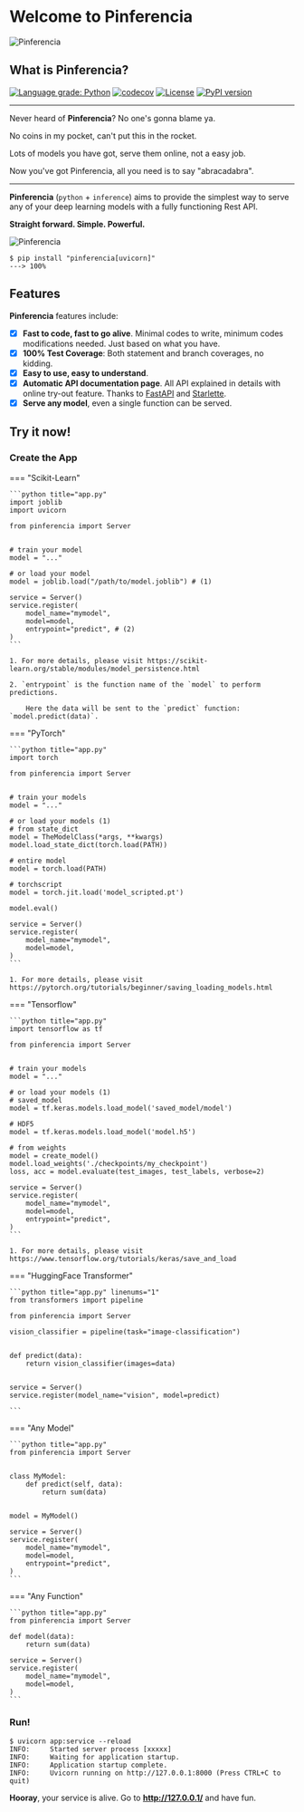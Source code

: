 # Welcome to Pinferencia

![Pinferencia](/assets/images/logo_header.png)

## What is Pinferencia?

[![Language grade: Python](https://img.shields.io/lgtm/grade/python/g/underneathall/pinferencia.svg?logo=lgtm&logoWidth=18)](https://lgtm.com/projects/g/underneathall/pinferencia/context:python)
[![codecov](https://codecov.io/gh/underneathall/pinferencia/branch/main/graph/badge.svg?token=M7J77E4IWC)](https://codecov.io/gh/underneathall/pinferencia)
[![License](https://img.shields.io/badge/License-Apache_2.0-blue.svg)](https://opensource.org/licenses/Apache-2.0)
[![PyPI version](https://badge.fury.io/py/pinferencia.svg)](https://badge.fury.io/py/pinferencia)

---

Never heard of **Pinferencia**? No one's gonna blame ya.

No coins in my pocket, can't put this in the rocket.

Lots of models you have got, serve them online, not a easy job.

Now you've got Pinferencia, all you need is to say "abracadabra".

---

**Pinferencia** (`python` + `inference`) aims to provide the simplest way to serve any of your deep learning models with a fully functioning Rest API.

**Straight forward. Simple. Powerful.**

![Pinferencia](/assets/images/examples/huggingface-vision.png)

<div class="termy">

```console
$ pip install "pinferencia[uvicorn]"
---> 100%
```

</div>

## Features

**Pinferencia** features include:

- [x] **Fast to code, fast to go alive**. Minimal codes to write, minimum codes modifications needed. Just based on what you have.
- [x] **100% Test Coverage**: Both statement and branch coverages, no kidding.
- [x] **Easy to use, easy to understand**.
- [x] **Automatic API documentation page**. All API explained in details with online try-out feature. Thanks to [FastAPI](https://fastapi.tiangolo.com) and [Starlette](https://www.starlette.io).
- [x] **Serve any model**, even a single function can be served.

## Try it now!

### Create the App

=== "Scikit-Learn"

    ```python title="app.py"
    import joblib
    import uvicorn

    from pinferencia import Server


    # train your model
    model = "..."

    # or load your model
    model = joblib.load("/path/to/model.joblib") # (1)

    service = Server()
    service.register(
        model_name="mymodel",
        model=model,
        entrypoint="predict", # (2)
    )
    ```

    1. For more details, please visit https://scikit-learn.org/stable/modules/model_persistence.html

    2. `entrypoint` is the function name of the `model` to perform predictions.

        Here the data will be sent to the `predict` function: `model.predict(data)`.

=== "PyTorch"

    ```python title="app.py"
    import torch

    from pinferencia import Server


    # train your models
    model = "..."

    # or load your models (1)
    # from state_dict
    model = TheModelClass(*args, **kwargs)
    model.load_state_dict(torch.load(PATH))

    # entire model
    model = torch.load(PATH)

    # torchscript
    model = torch.jit.load('model_scripted.pt')

    model.eval()

    service = Server()
    service.register(
        model_name="mymodel",
        model=model,
    )
    ```

    1. For more details, please visit https://pytorch.org/tutorials/beginner/saving_loading_models.html

=== "Tensorflow"

    ```python title="app.py"
    import tensorflow as tf

    from pinferencia import Server


    # train your models
    model = "..."

    # or load your models (1)
    # saved_model
    model = tf.keras.models.load_model('saved_model/model')

    # HDF5
    model = tf.keras.models.load_model('model.h5')

    # from weights
    model = create_model()
    model.load_weights('./checkpoints/my_checkpoint')
    loss, acc = model.evaluate(test_images, test_labels, verbose=2)

    service = Server()
    service.register(
        model_name="mymodel",
        model=model,
        entrypoint="predict",
    )
    ```

    1. For more details, please visit https://www.tensorflow.org/tutorials/keras/save_and_load

=== "HuggingFace Transformer"

    ```python title="app.py" linenums="1"
    from transformers import pipeline

    from pinferencia import Server

    vision_classifier = pipeline(task="image-classification")


    def predict(data):
        return vision_classifier(images=data)


    service = Server()
    service.register(model_name="vision", model=predict)

    ```

=== "Any Model"

    ```python title="app.py"
    from pinferencia import Server


    class MyModel:
        def predict(self, data):
            return sum(data)


    model = MyModel()

    service = Server()
    service.register(
        model_name="mymodel",
        model=model,
        entrypoint="predict",
    )
    ```

=== "Any Function"

    ```python title="app.py"
    from pinferencia import Server

    def model(data):
        return sum(data)

    service = Server()
    service.register(
        model_name="mymodel",
        model=model,
    )
    ```

### Run!

<div class="termy">

```console
$ uvicorn app:service --reload
INFO:     Started server process [xxxxx]
INFO:     Waiting for application startup.
INFO:     Application startup complete.
INFO:     Uvicorn running on http://127.0.0.1:8000 (Press CTRL+C to quit)
```

</div>

**Hooray**, your service is alive. Go to **http://127.0.0.1/** and have fun.
